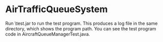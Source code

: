 # AirTrafficQueueSystem

Run \test.jar to run the test program. This produces a log file in the same directory, which shows the program path. You can see the test program code in AircraftQueueManagerTest.java.
